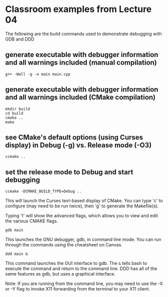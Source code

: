 # Classroom examples from Lecture 04

The following are the build commands used to demonstrate debugging with GDB and DDD

## generate executable with debugger information and all warnings included (manual compilation)
`g++ -Wall -g -o main main.cpp`


## generate executable with debugger information and all warnings included (CMake compilation)
```
mkdir build
cd build
cmake ..
make
```

## see CMake's default options (using Curses display) in Debug (-g) vs. Release mode (-O3)
`ccmake ..`

## set the release mode to Debug and start debugging
`ccmake -DCMAKE_BUILD_TYPE=Debug ..`

This will launch the Curses text-based display of CMake.  You can type 'c' to configure (may need to be run twice), then 'g' to generate the Makefile(s).

Typing 't' will show the advanced flags, which allows you to view and edit the various CMAKE flags.

`gdb main`

This launches the GNU debugger, gdb, in command line mode.  You can run through the commands using the cheatsheet on Canvas.

`ddd main &`

This command launches the GUI interface to gdb.  The `&` tells bash to execute the command and return to the command line.  DDD has all of the same features as gdb, but uses a graphical interface.

Note:  If you are running from the command line, you may need to use the -X or -Y flag to invoke X11 forwarding from the terminal to your X11 client.

